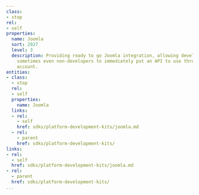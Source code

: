 ```yaml
---
class:
- stop
rel:
- self
properties:
  name: Joomla
  sort: 2927
  level: 3
  description: Providing ready to go Joomla integration, allowing developers, and
    sometimes even non-developers to immediately put an API to use through their Joomla
    account.
entities:
- class:
  - stop
  rel:
  - self
  properties:
    name: Joomla
  links:
  - rel:
    - self
    href: sdks/platform-development-kits/joomla.md
  - rel:
    - parent
    href: sdks/platform-development-kits/
links:
- rel:
  - self
  href: sdks/platform-development-kits/joomla.md
- rel:
  - parent
  href: sdks/platform-development-kits/
...
```

